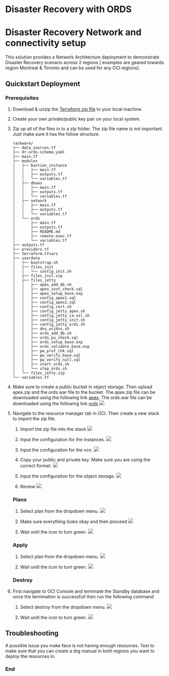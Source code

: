 # Disaster Recovery with ORDS

Disaster Recovery Network and connectivity setup
=======================================================

This solution provides a Network Architecture deployment to demonstrate Disaster Recovery scenario across 2 regions [ examples are geared towards region Montreal & Toronto and can be used for any OCI regions].


## Quickstart Deployment
### Prerequisites
1. Download & unzip the [Terraform zip file](https://github.com/bullockw/disaster-recovery/blob/master/terraform/DR-ORDS-RW.zip) to your local machine.

2.  Create your own private/public key pair on your local system.
3.  Zip up all of the files in to a zip folder. The zip file name is not important.
    Just make sure it has the follow structure.
    
        rackware/
        ├── data_sources.tf
        ├── dr-ords-schema.yaml
        ├── main.tf
        ├── modules
        │   ├── bastion_instance
        │   │   ├── main.tf
        │   │   ├── outputs.tf
        │   │   └── variables.tf
        │   ├── dbaas
        │   │   ├── main.tf
        │   │   ├── outputs.tf
        │   │   └── variables.tf
        │   ├── network
        │   │   ├── main.tf
        │   │   ├── outputs.tf
        │   │   └── variables.tf
        │   └── ords
        │       ├── main.tf
        │       ├── outputs.tf
        │       ├── README.md
        │       ├── remote-exec.tf
        │       └── variables.tf
        ├── outputs.tf
        ├── providers.tf
        ├── terraform.tfvars
        ├── userdata
        │   ├── bootstrap.sh
        │   ├── files_init
        │   │   └── config_init.sh
        │   ├── files_init.zip
        │   ├── files_jetty
        │   │   ├── apex_add_db.sh
        │   │   ├── apex_inst_check.sql
        │   │   ├── apex_setup_base.exp
        │   │   ├── config_apex1.sql
        │   │   ├── config_apex2.sql
        │   │   ├── config_cert.sh
        │   │   ├── config_jetty_apex.sh
        │   │   ├── config_jetty_ca-ssl.sh
        │   │   ├── config_jetty_init.sh
        │   │   ├── config_jetty_ords.sh
        │   │   ├── dns_ocidns.sh
        │   │   ├── ords_add_db.sh
        │   │   ├── ords_pu_check.sql
        │   │   ├── ords_setup_base.exp
        │   │   ├── ords_validate_base.exp
        │   │   ├── pw_prof_chk.sql
        │   │   ├── pw_verify_base.sql
        │   │   ├── pw_verify_null.sql
        │   │   ├── start_ords.sh
        │   │   └── stop_ords.sh
        │   └── files_jetty.zip
        └── variables.tf

4. Make sure to create a public bucket in object storage. Then upload apex.zip and the ords.war file to the bucket.
    The apex.zip file can be downloaded using the following link [apex](https://www.oracle.com/tools/downloads/apex-downloads.html). 
    The ords.war file can be downloaded using the following link [ords](https://www.oracle.com/database/technologies/appdev/rest-data-services-downloads.html)
    ![](rackwaresaleplay/Objectstorage.PNG)
    
5. Navigate to the resource manager tab in OCI. Then create a new stack to import the zip file.
    
    1. Import the zip file into the stack 
    ![](./screenshots/rackwaresaleplay/ResourceManager.PNG)
    
    2. Input the configuration for the instances.
    ![](./screenshots/rackwaresaleplay/ResourceManager-Input-Basic.PNG)
    
    3. Input the configuration for the vcn.
    ![](./screenshots/rackwaresaleplay/ResourceManager-Network.PNG)
    
    4. Copy your public and private key. Make sure you are using the correct format.
    ![](./screenshots/rackwaresaleplay/ResourceManager-Keys.PNG)
    
    5. Input the configuration for the object storage.
    ![](./screenshots/rackwaresaleplay/ResourceManager-ObjectStorage.PNG)
    
    6. Review 
    ![](./screenshots/rackwaresaleplay/ResourceManager-Review.PNG)
    
    ### Plans

    1.  Select plan from the dropdown menu.
    ![](./screenshots/rackwaresaleplay/ResourceManager-Plan-2.PNG)
    
    2.  Make sure everything looks okay and then proceed
    ![](./screenshots/rackwaresaleplay/ResourceManager-Plan-3.PNG)
    
    3.  Wait until the icon to turn green.
    ![](./screenshots/rackwaresaleplay/ResourceManager-Plan-4.PNG)
    
    ### Apply
    
    1.  Select plan from the dropdown menu.
    ![](./screenshots/rackwaresaleplay/ResourceManager-Apply-1.PNG)
    
    2.  Wait unitl the icon to turn green.
    ![](./screenshots/rackwaresaleplay/ResourceManager-Apply-2.PNG)

    ### Destroy
6.  First navigate to OCI Console and terminate the Standby database and once the termination is successfull then run the following command

    1.  Select destroy from the dropdown menu.
    ![](./screenshots/rackwaresaleplay/ResourceManager-Destroy.PNG)
    
    2.  Wait unitl the icon to turn green.
    ![](./screenshots/rackwaresaleplay/ResourceManager-Destroy-2.PNG)

## Troubleshooting
   A possible issue you make face is not having enough resources. Test to make sure 
   that you can create a drg manual in both regions you want to deploy the resources
   in.

### End
